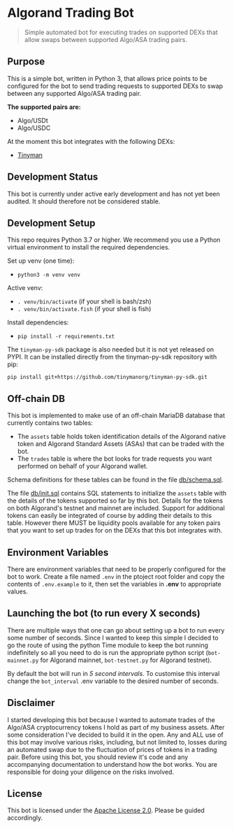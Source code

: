 # Algorand Trading Bot

> Simple automated bot for executing trades on supported DEXs that allow swaps between supported Algo/ASA trading pairs.

## Purpose

This is a simple bot, written in Python 3, that allows price points to be configured for the bot to send trading requests to supported DEXs to swap between any supported Algo/ASA trading pair.

**The supported pairs are:**

- Algo/USDt
- Algo/USDC

At the moment this bot integrates with the following DEXs:

- [Tinyman](https://tinyman.org/)

## Development Status

This bot is currently under active early development and has not yet been audited. It should therefore not be considered stable.

## Development Setup

This repo requires Python 3.7 or higher. We recommend you use a Python virtual environment to install the required dependencies.

Set up venv (one time):

- `python3 -m venv venv`

Active venv:

- `. venv/bin/activate` (if your shell is bash/zsh)
- `. venv/bin/activate.fish` (if your shell is fish)

Install dependencies:

- `pip install -r requirements.txt`

The `tinyman-py-sdk` package is also needed but it is not yet released on PYPI. It can be installed directly from the tinyman-py-sdk repository with pip:

`pip install git+https://github.com/tinymanorg/tinyman-py-sdk.git`

## Off-chain DB

This bot is implemented to make use of an off-chain MariaDB database that currently contains two tables:

- The `assets` table holds token identification details of the Algorand native token and Algorand Standard Assets (ASAs) that can be traded with the bot.
- The `trades` table is where the bot looks for trade requests you want performed on behalf of your Algorand wallet.

Schema definitions for these tables can be found in the file [db/schema.sql](./db/schema.sql).

The file [db/init.sql](./db/init.sql) contains SQL statements to initialize the `assets` table with the details of the tokens supported so far by this bot. Details for the tokens on both Algorand's testnet and mainnet are included. Support for additional tokens can easily be integrated of course by adding their details to this table. However there MUST be liquidity pools available for any token pairs that you want to set up trades for on the DEXs that this bot integrates with.

## Environment Variables

There are environment variables that need to be properly configured for the bot to work. Create a file named `.env` in the ptoject root folder and copy the contents of `.env.example` to it, then set the variables in **.env** to appropriate values.

## Launching the bot (to run every X seconds)

There are multiple ways that one can go about setting up a bot to run every some number of seconds. Since I wanted to keep this simple I decided to go the route of using the python Time module to keep the bot running indefinitely so all you need to do is run the appropriate python script (`bot-mainnet.py` for Algorand mainnet, `bot-testnet.py` for Algorand testnet).

By default the bot will run in _5 second intervals_. To customise this interval change the `bot_interval` .env variable to the desired number of seconds.

## Disclaimer

I started developing this bot because I wanted to automate trades of the Algo/ASA cryptocurrency tokens I hold as part of my business assets. After some consideration I've decided to build it in the open. Any and ALL use of this bot may involve various risks, including, but not limited to, losses during an automated swap due to the fluctuation of prices of tokens in a trading pair. Before using this bot, you should review it's code and any accompanying documentation to understand how the bot works. You are responsible for doing your diligence on the risks involved.

## License

This bot is licensed under the [Apache License 2.0](https://github.com/bajetech/algotrade-bot/blob/main/LICENSE). Please be guided accordingly.
